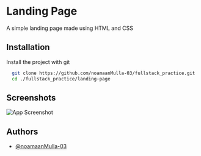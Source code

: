 
# Landing Page

A simple landing page made using HTML and CSS


## Installation

Install the project with git

```bash
  git clone https://github.com/noamaanMulla-03/fullstack_practice.git
  cd ./fullstack_practice/landing-page
```
    
## Screenshots

![App Screenshot](https://i.imgur.com/w9UwIdx.png)


## Authors

- [@noamaanMulla-03](https://www.github.com/noamaanMulla-03)


